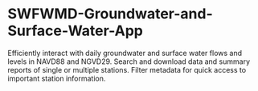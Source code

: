 # SWFWMD-Groundwater-and-Surface-Water-App
Efficiently interact with daily groundwater and surface water flows and levels in NAVD88 and NGVD29. Search and download data and summary reports of single or multiple stations. Filter metadata for quick access to important station information.
